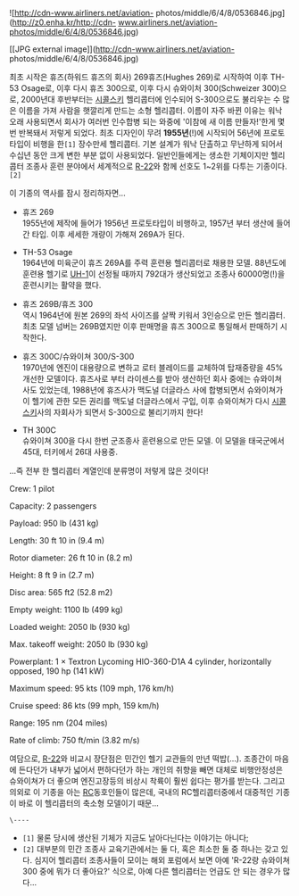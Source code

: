 ![http://cdn-www.airliners.net/aviation-
photos/middle/6/4/8/0536846.jpg](http://z0.enha.kr/http://cdn-
www.airliners.net/aviation-photos/middle/6/4/8/0536846.jpg)

[[JPG external image]](http://cdn-www.airliners.net/aviation-
photos/middle/6/4/8/0536846.jpg)

최초 시작은 휴즈(하워드 휴즈의 회사) 269휴즈(Hughes 269)로 시작하여 이후 TH-53 Osage로, 이후 다시 휴즈 300으로,
이후 다시 슈와이처 300(Schweizer 300)으로, 2000년대 후반부터는
[시콜스키](%EC%8B%9C%EC%BD%9C%EC%8A%A4%ED%82%A4.md) 헬리콥터에 인수되어 S-300으로도 불리우는 수
많은 이름을 가져 사람을 햇깔리게 만드는 소형 헬리콥터. 이름이 자주 바뀐 이유는 워낙 오래 사용되면서 회사가 여러번 인수합병 되는 와중에
'이참에 새 이름 만들자!'한게 몇 번 반복돼서 저렇게 되었다. 최초 디자인이 무려 **1955년**(!)에 시작되어 56년에 프로토타입이
비행을 한`[1]` 장수만세 헬리콥터. 기본 설계가 워낙 단촐하고 무난하게 되어서 수십년 동안 크게 변한 부분 없이 사용되었다.
일반인들에게는 생소한 기체이지만 헬리콥터 조종사 훈련 분야에서 세계적으로 [R-22](R-22.md)와 함께 선호도 1~2위를 다투는
기종이다.`[2]`

이 기종의 역사를 잠시 정리하자면...

  * 휴즈 269  
1955년에 제작에 들어가 1956년 프로토타입이 비행하고, 1957년 부터 생산에 들어간 타입. 이후 세세한 개량이 가해져 269A가
된다.  

  * TH-53 Osage  
1964년에 미육군이 휴즈 269A를 주력 훈련용 헬리콥터로 채용한 모델. 88년도에 훈련용 헬기로 [UH-1](UH-1.md)이
선정될 때까지 792대가 생산되었고 조종사 60000명(!)을 훈련시키는 활약을 했다.  

  * 휴즈 269B/휴즈 300  
역시 1964년에 원본 269의 좌석 사이즈를 살짝 키워서 3인승으로 만든 헬리콥터. 최초 모델 넘버는 269B였지만 이후 판매명을 휴즈
300으로 통일해서 판매하기 시작한다.  

  * 휴즈 300C/슈와이쳐 300/S-300  
1970년에 엔진이 대용량으로 변하고 로터 블레이드를 교체하여 탑재중량을 45% 개선한 모델이다. 휴즈사로 부터 라이센스를 받아 생산하던
회사 중에는 슈와이쳐 사도 있었는데, 1988년에 휴즈사가 맥도널 더글라스 사에 합병되면서 슈와이쳐가 이 헬기에 관한 모든 권리를 맥도널
더글라스에서 구입, 이후 슈와이쳐가 다시 [시콜스키](%EC%8B%9C%EC%BD%9C%EC%8A%A4%ED%82%A4.md)사의
자회사가 되면서 S-300으로 불리기까지 한다!  

  * TH 300C  
슈와이쳐 300을 다시 한번 군조종사 훈련용으로 만든 모델. 이 모델을 태국군에서 45대, 터키에서 26대 사용중.  
  

...즉 전부 한 헬리콥터 계열인데 분류명이 저렇게 많은 것이다!

Crew: 1 pilot

Capacity: 2 passengers

Payload: 950 lb (431 kg)

Length: 30 ft 10 in (9.4 m)

Rotor diameter: 26 ft 10 in (8.2 m)

Height: 8 ft 9 in (2.7 m)

Disc area: 565 ft2 (52.8 m2)

Empty weight: 1100 lb (499 kg)

Loaded weight: 2050 lb (930 kg)

Max. takeoff weight: 2050 lb (930 kg)

Powerplant: 1 × Textron Lycoming HIO-360-D1A 4 cylinder, horizontally opposed,
190 hp (141 kW)

Maximum speed: 95 kts (109 mph, 176 km/h)

Cruise speed: 86 kts (99 mph, 159 km/h)

Range: 195 nm (204 miles)

Rate of climb: 750 ft/min (3.82 m/s)

여담으로, [R-22](R-22.md)와 비교시 장단점은 민간인 헬기 교관들의 만년 떡밥(...). 조종간이 마음에 든다던가 내부가
넓어서 편하다던가 하는 개인의 취향을 빼면 대체로 비행안정성은 슈와이쳐가 더 좋으며 엔진고장등의 비상시 착륙이 훨씬 쉽다는 평가를 받는다.
그리고 의외로 이 기종을 아는 [RC](RC.md)동호인들이 많은데, 국내의 RC헬리콥터중에서 대중적인 기종이 바로 이 헬리콥터의
축소형 모델이기 때문...

`\----`

  * `[1]` 물론 당시에 생산된 기체가 지금도 날아다닌다는 이야기는 아니다;
  * `[2]` 대부분의 민간 조종사 교육기관에서는 둘 다, 혹은 최소한 둘 중 하나는 갖고 있다. 심지어 헬리콥터 조종사들이 모이는 해외 포럼에서 보면 아예 'R-22랑 슈와이쳐 300 중에 뭐가 더 좋아요?' 식으로, 아예 다른 헬리콥터는 언급도 안 되는 경우가 많다...

